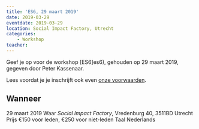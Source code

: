 ```yaml
---
title: 'ES6, 29 maart 2019'
date: 2019-03-29
eventdate: 2019-03-29
location: Social Impact Factory, Utrecht
categories:
    - Workshop
teacher:
---
```


Geef je op voor de workshop [ES6]es6), gehouden op 29 maart 2019, gegeven door Peter Kassenaar.

Lees voordat je je inschrijft ook even [onze voorwaarden](/nl/activiteiten/workshops/#meer-informatie-voor-deelnemers).

## Wanneer
29 maart 2019
Waar
_Social Impact Factory_, Vredenburg 40, 3511BD Utrecht
Prijs
€150 voor leden, €250 voor niet-leden
Taal
Nederlands
